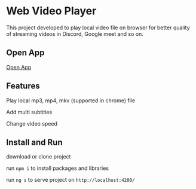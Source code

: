 # Web Video Player
This project developed to play local video file on browser for better quality of streaming videos in Discord, Google meet and so on.

## Open App

[Open App](https://aks1376.github.io/web-advanced-player/)

## Features
Play local mp3, mp4, mkv (supported in chrome) file

Add multi subtitles

Change video speed

## Install and Run

download or clone project

run `npm i` to install packages and libraries

run `ng s` to serve project on `http://localhost:4200/`